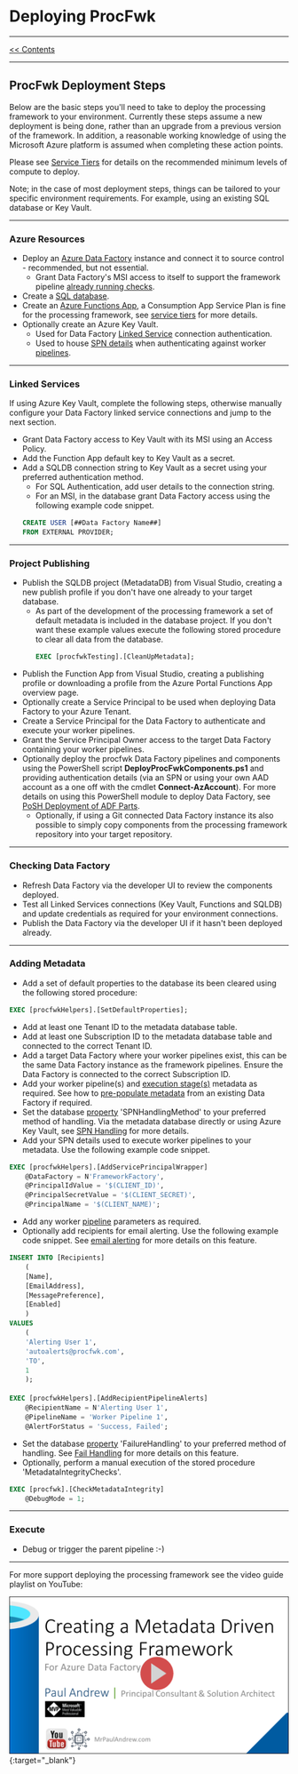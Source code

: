 # Deploying ProcFwk

___
[<< Contents](/procfwk/contents) 

___

## ProcFwk Deployment Steps

Below are the basic steps you'll need to take to deploy the processing framework to your environment. Currently these steps assume a new deployment is being done, rather than an upgrade from a previous version of the framework. In addition, a reasonable working knowledge of using the Microsoft Azure platform is assumed when completing these action points.

Please see [Service Tiers](/procfwk/servicetiers) for details on the recommended minimum levels of compute to deploy.

Note; in the case of most deployment steps, things can be tailored to your specific environment requirements. For example, using an existing SQL database or Key Vault.

___

### Azure Resources
* Deploy an [Azure Data Factory](/procfwk/datafactory) instance and connect it to source control - recommended, but not essential.
  * Grant Data Factory's MSI access to itself to support the framework pipeline [already running checks](/procfwk/pipelinealreadyrunning).
* Create a [SQL database](/procfwk/database).
* Create an [Azure Functions App](/procfwk/functions), a Consumption App Service Plan is fine for the processing framework, see [service tiers](/procfwk/servicetiers) for more details.
* Optionally create an Azure Key Vault.
	* Used for Data Factory [Linked Service](/procfwk/linkedservices) connection authentication.
	* Used to house [SPN details](/procfwk/spnhandling) when authenticating against worker [pipelines](/procfwk/pipelines).

___

### Linked Services
If using Azure Key Vault, complete the following steps, otherwise manually configure your Data Factory linked service connections and jump to the next section.

* Grant Data Factory access to Key Vault with its MSI using an Access Policy.
* Add the Function App default key to Key Vault as a secret.
* Add a SQLDB connection string to Key Vault as a secret using your preferred authentication method.
	* For SQL Authentication, add user details to the connection string.
	* For an MSI, in the database grant Data Factory access using the following example code snippet. 
	```sql
	CREATE USER [##Data Factory Name##] 
	FROM EXTERNAL PROVIDER;
	```

___

### Project Publishing
* Publish the SQLDB project (MetadataDB) from Visual Studio, creating a new publish profile if you don't have one already to your target database.
	* As part of the development of the processing framework a set of default metadata is included in the database project. If you don't want these example values execute the following stored procedure to clear all data from the database.
		```sql
		EXEC [procfwkTesting].[CleanUpMetadata];
		```
* Publish the Function App from Visual Studio, creating a publishing profile or downloading a profile from the Azure Portal Functions App overview page.
* Optionally create a Service Principal to be used when deploying Data Factory to your Azure Tenant.
* Create a Service Principal for the Data Factory to authenticate and execute your worker pipelines.
* Grant the Service Principal Owner access to the target Data Factory containing your worker pipelines.
* Optionally deploy the procfwk Data Factory pipelines and components using the PowerShell script __DeployProcFwkComponents.ps1__ and providing authentication details (via an SPN or using your own AAD account as a one off with the cmdlet __Connect-AzAccount__). For more details on using this PowerShell module to deploy Data Factory, see [PoSH Deployment of ADF Parts](/procfwk/poshdeployingadfparts).
	* Optionally, if using a Git connected Data Factory instance its also possible to simply copy components from the processing framework repository into your target repository.

___

### Checking Data Factory
* Refresh Data Factory via the developer UI to review the components deployed.
* Test all Linked Services connections (Key Vault, Functions and SQLDB) and update credentials as required for your environment connections.
* Publish the Data Factory via the developer UI if it hasn't been deployed already.

___

### Adding Metadata
* Add a set of default properties to the database its been cleared using the following stored procedure:
```sql
EXEC [procfwkHelpers].[SetDefaultProperties];
```
* Add at least one Tenant ID to the metadata database table.
* Add at least one Subscription ID to the metadata database table and connected to the correct Tenant ID.
* Add a target Data Factory where your worker pipelines exist, this can be the same Data Factory instance as the framework pipelines. Ensure the Data Factory is connected to the correct Subscription ID.
* Add your worker pipeline(s) and [execution stage(s)](/procfwk/executionstages) metadata as required. See how to [pre-populate metadata](/procfwk/applytoexistingadfs) from an existing Data Factory if required.
* Set the database [property](/procfwk/properties) 'SPNHandlingMethod' to your preferred method of handling. Via the metadata database directly or using Azure Key Vault, see [SPN Handling](/procfwk/spnhandling) for more details.
* Add your SPN details used to execute worker pipelines to your metadata. Use the following example code snippet.
```sql
EXEC [procfwkHelpers].[AddServicePrincipalWrapper]
	@DataFactory = N'FrameworkFactory',
	@PrincipalIdValue = '$(CLIENT_ID)',
	@PrincipalSecretValue = '$(CLIENT_SECRET)',
	@PrincipalName = '$(CLIENT_NAME)';
```
* Add any worker [pipeline](/procfwk/pipelines) parameters as required.
* Optionally add recipients for email alerting. Use the following example code snippet. See [email alerting](/procfwk/emailalerting) for more details on this feature.

```sql
INSERT INTO [Recipients]
	(
	[Name],
	[EmailAddress],
	[MessagePreference],
	[Enabled]
	)
VALUES
	(
	'Alerting User 1',
	'autoalerts@procfwk.com',
	'TO',
	1
	);

EXEC [procfwkHelpers].[AddRecipientPipelineAlerts]
	@RecipientName = N'Alerting User 1',
	@PipelineName = 'Worker Pipeline 1',
	@AlertForStatus = 'Success, Failed';	
```

* Set the database [property](/procfwk/properties) 'FailureHandling' to your preferred method of handling. See [Fail Handling](/procfwk/failurehandling) for more details on this feature.
* Optionally, perform a manual execution of the stored procedure 'MetadataIntegrityChecks'.

```sql
EXEC [procfwk].[CheckMetadataIntegrity]
	@DebugMode = 1;
```
___

### Execute
* Debug or trigger the parent pipeline :-)

___

For more support deploying the processing framework see the video guide playlist on YouTube:

[![YouTube Demo Video](youtubeheader.png)](https://www.youtube.com/playlist?list=PLf7PQhfJ_eKP6kiJw1VCufBj1ar69umPN "Deploy ProcFwk YouTube Playlist"){:target="_blank"}
